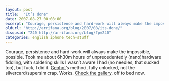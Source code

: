 ```yaml
---
layout: post
title:  "It’s done"
date: 2007-08-27 00:08:00
excerpt: "Courage, persistence and hard-work will always make the impossible, possible. Took me about 6h30m hours of unprecedentedly (nano)hardware fiddling, with soldering skills I wasn’t aware I had (no needles, that sucked too), but fuck, I did it. Geohot‘s method, fully unlocked, not the silvercard/supersim crap. Works. Check the gallery. off to bed now."
oldurl: "http://arrifana.org/blog/2007/08/its-done/"
disqusid: "240 http://arrifana.org/blog/?p=240"
categories: english iphone tech-stuff
---
```


Courage, persistence and hard-work will always make the impossible, possible. Took me about 6h30m hours of unprecedentedly (nano)hardware fiddling, with soldering skills I wasn’t aware I had (no needles, that sucked too), but fuck, I did it. [Geohot][1]‘s method, fully unlocked, not the silvercard/supersim crap. Works. [Check the gallery][2]. off to bed now.


[1]: http://iphonejtag.blogspot.com/
[2]: http://fotos.sapo.pt/celso/gallery/0000b6zx
